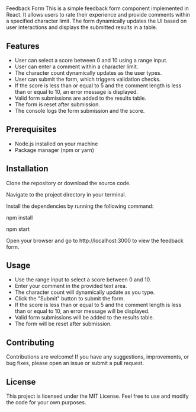 # 
Feedback Form
This is a simple feedback form component implemented in React. It allows users to rate their experience and provide comments within a specified character limit. The form dynamically updates the UI based on user interactions and displays the submitted results in a table.

## Features
- User can select a score between 0 and 10 using a range input.
- User can enter a comment within a character limit.
- The character count dynamically updates as the user types.
- User can submit the form, which triggers validation checks.
- If the score is less than or equal to 5 and the comment length is less than or equal to 10, an error message is displayed.
- Valid form submissions are added to the results table.
- The form is reset after submission.
- The console logs the form submission and the score.


## Prerequisites

- Node.js installed on your machine
- Package manager (npm or yarn)


## Installation
Clone the repository or download the source code.

Navigate to the project directory in your terminal.

Install the dependencies by running the following command:

npm install

npm start

Open your browser and go to http://localhost:3000 to view the feedback form.

## Usage

- Use the range input to select a score between 0 and 10.
- Enter your comment in the provided text area.
- The character count will dynamically update as you type.
- Click the "Submit" button to submit the form.
- If the score is less than or equal to 5 and the comment length is less than or equal to 10, an error message will be displayed.
- Valid form submissions will be added to the results table.
- The form will be reset after submission.


## Contributing
Contributions are welcome! If you have any suggestions, improvements, or bug fixes, please open an issue or submit a pull request.

## License
This project is licensed under the MIT License. Feel free to use and modify the code for your own purposes.


